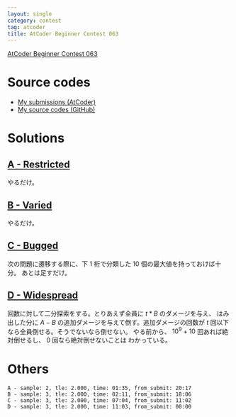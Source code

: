 ```yaml
---
layout: single
category: contest
tag: atcoder
title: AtCoder Beginner Contest 063
---
```


[AtCoder Beginner Contest 063](https://atcoder.jp/contests/abc063)

# Source codes

- [My submissions (AtCoder)](https://atcoder.jp/contests/abc063/submissions?f.User=kazunetakahashi)
- [My source codes (GitHub)](https://github.com/kazunetakahashi/atcoder/tree/master/2017/1106_ABC063)

# Solutions

## [A - Restricted](https://atcoder.jp/contests/abc063/tasks/abc063_a)

やるだけ。

## [B - Varied](https://atcoder.jp/contests/abc063/tasks/abc063_b)

やるだけ。

## [C - Bugged](https://atcoder.jp/contests/abc063/tasks/arc075_a)

次の問題に遷移する際に、下 1 桁で分類した 10 個の最大値を持っておけば十分。
あとは足すだけ。

## [D - Widespread](https://atcoder.jp/contests/abc063/tasks/arc075_b)

回数に対して二分探索をする。とりあえず全員に $t * B$ のダメージを与え、
はみ出した分に $A - B$ の追加ダメージを与えて倒す。追加ダメージの回数が
$t$ 回以下なら全員倒せる。そうでないなら倒せない。
やる前から、 $10^9 + 10$ 回あれば絶対倒せるし、 $0$ 回なら絶対倒せないことは
わかっている。

# Others

```
A - sample: 2, tle: 2.000, time: 01:35, from_submit: 20:17
B - sample: 3, tle: 2.000, time: 02:11, from_submit: 18:06
C - sample: 3, tle: 2.000, time: 07:04, from_submit: 11:02
D - sample: 3, tle: 2.000, time: 11:03, from_submit: 00:00
```
